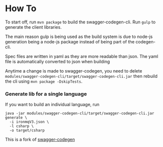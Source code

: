 # How To

To start off, run ```mvn package``` to build the swagger-codegen-cli. Run ```gulp``` to generate the client libraries.

The main reason gulp is being used as the build system is due to node-js generation being a node-js package instead of being part of the codegen-cli.

Spec files are written in yaml as they are more readable than json. The yaml file is
automatically converted to json when building

Anytime a change is made to swagger-codegen, you need to delete ```modules/swagger-codegen-cli/target/swagger-codegen-cli.jar``` then rebuild the cli using ```mvn package -DskipTests```.

### Generate lib for a single language

If you want to build an individual language, run

```
java -jar modules/swagger-codegen-cli/target/swagger-codegen-cli.jar generate \
  -i ironmqV3.json \
  -l csharp \
  -o target/csharp
```

This is a fork of [swagger-codegen](https://github.com/swagger-api/swagger-codegen)
